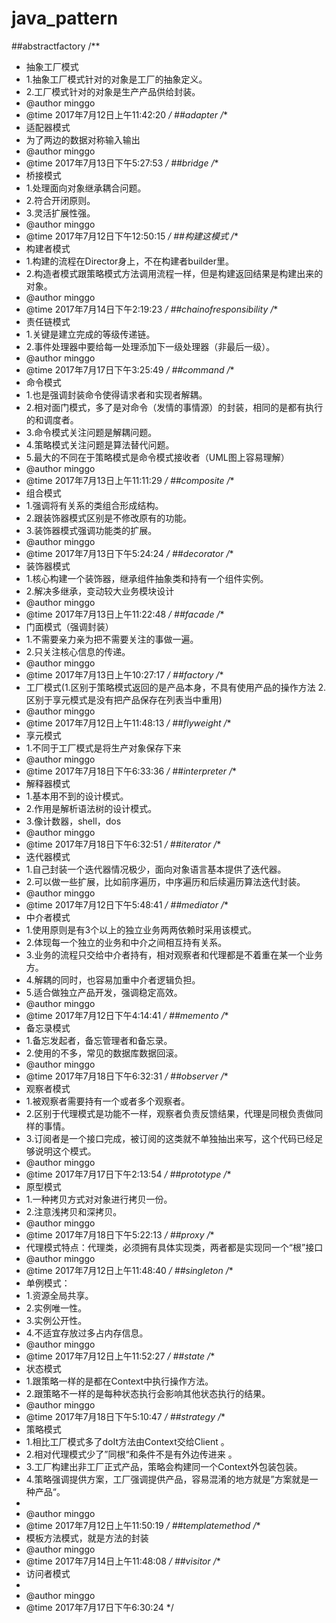 # java_pattern
##abstractfactory
/**
 * 抽象工厂模式
 * 1.抽象工厂模式针对的对象是工厂的抽象定义。
 * 2.工厂模式针对的对象是生产产品供给封装。
 * @author minggo
 * @time 2017年7月12日上午11:42:20
 */
##adapter
/**
 * 适配器模式
 * 为了两边的数据对称输入输出
 * @author minggo
 * @time 2017年7月13日下午5:27:53
 */
 ##bridge
 /**
 * 桥接模式
 * 1.处理面向对象继承耦合问题。
 * 2.符合开闭原则。
 * 3.灵活扩展性强。
 * @author minggo
 * @time 2017年7月12日下午12:50:15
 */
 ##构建这模式
 /**
 * 构建者模式
 * 1.构建的流程在Director身上，不在构建者builder里。
 * 2.构造者模式跟策略模式方法调用流程一样，但是构建返回结果是构建出来的对象。
 * @author minggo
 * @time 2017年7月14日下午2:19:23
 */
 ##chainofresponsibility
 /**
 * 责任链模式
 * 1.关键是建立完成的等级传递链。
 * 2.事件处理器中要给每一处理添加下一级处理器（非最后一级）。
 * @author minggo
 * @time 2017年7月17日下午3:25:49
 */
 ##command
 /**
 * 命令模式
 * 1.也是强调封装命令使得请求者和实现者解耦。
 * 2.相对面门模式，多了是对命令（发情的事情源）的封装，相同的是都有执行的和调度者。
 * 3.命令模式关注问题是解耦问题。
 * 4.策略模式关注问题是算法替代问题。
 * 5.最大的不同在于策略模式是命令模式接收者（UML图上容易理解）
 * @author minggo
 * @time 2017年7月13日上午11:11:29
 */
 ##composite
 /**
 * 组合模式
 * 1.强调将有关系的类组合形成结构。
 * 2.跟装饰器模式区别是不修改原有的功能。
 * 3.装饰器模式强调功能类的扩展。
 * @author minggo
 * @time 2017年7月13日下午5:24:24
 */
 ##decorator
 /**
 * 装饰器模式
 * 1.核心构建一个装饰器，继承组件抽象类和持有一个组件实例。
 * 2.解决多继承，变动较大业务模块设计
 * @author minggo
 * @time 2017年7月13日上午11:22:48
 */
 ##facade
 /**
 * 门面模式（强调封装）
 * 1.不需要亲力亲为把不需要关注的事做一遍。
 * 2.只关注核心信息的传递。
 * @author minggo
 * @time 2017年7月13日上午10:27:17
 */
 ##factory
 /**
 * 工厂模式(1.区别于策略模式返回的是产品本身，不具有使用产品的操作方法 2.区别于享元模式是没有把产品保存在列表当中重用)
 * @author minggo
 * @time 2017年7月12日上午11:48:13
 */
 ##flyweight
 /**
 * 享元模式
 * 1.不同于工厂模式是将生产对象保存下来
 * @author minggo
 * @time 2017年7月18日下午6:33:36
 */
 ##interpreter
 /**
 * 解释器模式 
 * 1.基本用不到的设计模式。 
 * 2.作用是解析语法树的设计模式。 
 * 3.像计数器，shell，dos
 * @author minggo
 * @time 2017年7月18日下午6:32:51
 */
  ##iterator
 /**
 * 迭代器模式
 * 1.自己封装一个迭代器情况极少，面向对象语言基本提供了迭代器。
 * 2.可以做一些扩展，比如前序遍历，中序遍历和后续遍历算法迭代封装。
 * @author minggo
 * @time 2017年7月12日下午5:48:41
 */
 ##mediator
 /**
 * 中介者模式
 * 1.使用原则是有3个以上的独立业务两两依赖时采用该模式。
 * 2.体现每一个独立的业务和中介之间相互持有关系。
 * 3.业务的流程只交给中介者持有，相对观察者和代理都是不着重在某一个业务方。
 * 4.解耦的同时，也容易加重中介者逻辑负担。
 * 5.适合做独立产品开发，强调稳定高效。
 * @author minggo
 * @time 2017年7月12日下午4:14:41
 */
 ##memento
 /**
 * 备忘录模式
 * 1.备忘发起者，备忘管理者和备忘录。
 * 2.使用的不多，常见的数据库数据回滚。
 * @author minggo
 * @time 2017年7月18日下午6:32:31
 */
 ##observer
 /**
 * 观察者模式
 * 1.被观察者需要持有一个或者多个观察者。
 * 2.区别于代理模式是功能不一样，观察者负责反馈结果，代理是同根负责做同样的事情。
 * 3.订阅者是一个接口完成，被订阅的这类就不单独抽出来写，这个代码已经足够说明这个模式。
 * @author minggo
 * @time 2017年7月17日下午2:13:54
 */
 ##prototype
 /**
 * 原型模式
 * 1.一种拷贝方式对对象进行拷贝一份。
 * 2.注意浅拷贝和深拷贝。
 * @author minggo
 * @time 2017年7月18日下午5:22:13
 */
 ##proxy
 /**
 * 代理模式特点：代理类，必须拥有具体实现类，两者都是实现同一个“根”接口
 * @author minggo
 * @time 2017年7月12日上午11:48:40
 */
 ##singleton
 /**
 * 单例模式：
 * 1.资源全局共享。
 * 2.实例唯一性。
 * 3.实例公开性。
 * 4.不适宜存放过多占内存信息。
 * @author minggo
 * @time 2017年7月12日上午11:52:27
 */
 ##state
 /**
 * 状态模式
 * 1.跟策略一样的是都在Context中执行操作方法。
 * 2.跟策略不一样的是每种状态执行会影响其他状态执行的结果。
 * @author minggo
 * @time 2017年7月18日下午5:10:47
 */
 ##strategy
 /**
 * 策略模式
 * 1.相比工厂模式多了doIt方法由Context交给Client 。
 * 2.相对代理模式少了”同根“和条件不是有外边传进来 。
 * 3.工厂构建出非工厂正式产品，策略会构建同一个Context外包装包装。
 * 4.策略强调提供方案，工厂强调提供产品，容易混淆的地方就是”方案就是一种产品“。
 * 
 * @author minggo
 * @time 2017年7月12日上午11:50:19
 */
 ##templatemethod
 /**
 * 模板方法模式，就是方法的封装
 * @author minggo
 * @time 2017年7月14日上午11:48:08
 */
 ##visitor
 /**
 * 访问者模式
 * 
 * @author minggo
 * @time 2017年7月17日下午6:30:24
 */
 
